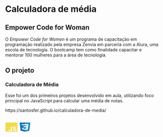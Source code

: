 # Calculadora de média

<h2>Empower Code for Woman</h2>
<p>O <em>Empower Code for Women</em> é um programa de capacitação em programação realizado pela empresa Zenvia em parceria com a Alura, uma escola de tecnologia. O bootcamp tem como finalidade capacitar e mentorar 100 mulheres para a área de tecnologia.</p>

##

<h2>O projeto</h2>
<h3>Calculadora de Média</h3>
<p>Esse foi um dos primeiros projetos desenvolvido em aula, utilizando foco principal no JavaScript para calcular uma média de notas.</p>
<p>https://santosfer.github.io/calculadora-de-media/</p>

<div style="display: inline_block"><br>
<img align="center" alt="Fer-Js" height="30" width="40" src="https://raw.githubusercontent.com/devicons/devicon/master/icons/javascript/javascript-plain.svg">
<img align="center" alt="Fer-CSS" height="30" width="40" src="https://raw.githubusercontent.com/devicons/devicon/master/icons/css3/css3-original.svg">
</div>
